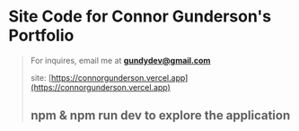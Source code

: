 # Site Code for Connor Gunderson's Portfolio

> For inquires, email me at **gundydev@gmail.com**
>
> site: [https://connorgunderson.vercel.app](https://connorgunderson.vercel.app)
>
> ## npm & npm run dev to explore the application
